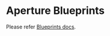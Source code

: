 # Aperture Blueprints

Please refer
[Blueprints docs](https://docs.fluxninja.com/get-started/policies/blueprints).
